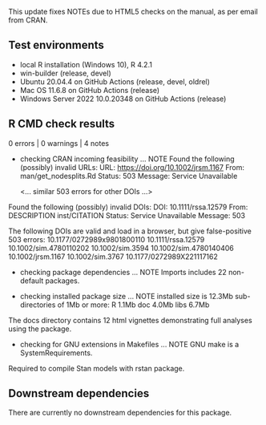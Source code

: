 This update fixes NOTEs due to HTML5 checks on the manual, as per email from
CRAN.

## Test environments
* local R installation (Windows 10), R 4.2.1
* win-builder (release, devel)
* Ubuntu 20.04.4 on GitHub Actions (release, devel, oldrel)
* Mac OS 11.6.8 on GitHub Actions (release)
* Windows Server 2022 10.0.20348 on GitHub Actions (release)

## R CMD check results

0 errors | 0 warnings | 4 notes

* checking CRAN incoming feasibility ... NOTE
Found the following (possibly) invalid URLs:
  URL: https://doi.org/10.1002/jrsm.1167
    From: man/get_nodesplits.Rd
    Status: 503
    Message: Service Unavailable
    
  <... similar 503 errors for other DOIs ...>

Found the following (possibly) invalid DOIs:
  DOI: 10.1111/rssa.12579
    From: DESCRIPTION
          inst/CITATION
    Status: Service Unavailable
    Message: 503
    
The following DOIs are valid and load in a browser, but give false-positive 503
errors:
10.1177/0272989x9801800110
10.1111/rssa.12579
10.1002/sim.4780110202
10.1002/sim.3594
10.1002/sim.4780140406
10.1002/jrsm.1167
10.1002/sim.3767
10.1177/0272989X221117162

* checking package dependencies ... NOTE
  Imports includes 22 non-default packages.

* checking installed package size ... NOTE
  installed size is 12.3Mb
  sub-directories of 1Mb or more:
    R      1.1Mb
    doc    4.0Mb
    libs   6.7Mb

The docs directory contains 12 html vignettes demonstrating full analyses using
the package.

* checking for GNU extensions in Makefiles ... NOTE
  GNU make is a SystemRequirements.

Required to compile Stan models with rstan package.

## Downstream dependencies
There are currently no downstream dependencies for this package.

